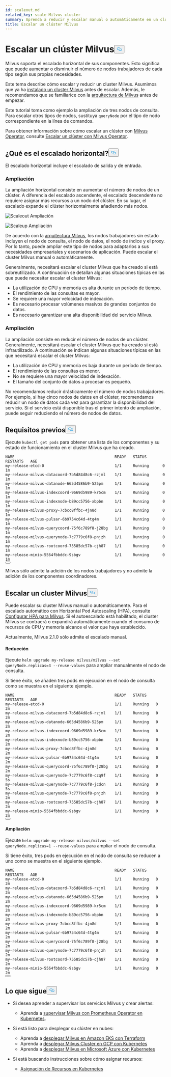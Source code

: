 ```yaml
---
id: scaleout.md
related_key: scale Milvus cluster
summary: Aprenda a reducir y escalar manual o automáticamente en un clúster Milvus.
title: Escalar un clúster Milvus
---
```

<h1 id="Scale-a-Milvus-Cluster" class="common-anchor-header">Escalar un clúster Milvus<button data-href="#Scale-a-Milvus-Cluster" class="anchor-icon" translate="no">
      <svg translate="no"
        aria-hidden="true"
        focusable="false"
        height="20"
        version="1.1"
        viewBox="0 0 16 16"
        width="16"
      >
        <path
          fill="#0092E4"
          fill-rule="evenodd"
          d="M4 9h1v1H4c-1.5 0-3-1.69-3-3.5S2.55 3 4 3h4c1.45 0 3 1.69 3 3.5 0 1.41-.91 2.72-2 3.25V8.59c.58-.45 1-1.27 1-2.09C10 5.22 8.98 4 8 4H4c-.98 0-2 1.22-2 2.5S3 9 4 9zm9-3h-1v1h1c1 0 2 1.22 2 2.5S13.98 12 13 12H9c-.98 0-2-1.22-2-2.5 0-.83.42-1.64 1-2.09V6.25c-1.09.53-2 1.84-2 3.25C6 11.31 7.55 13 9 13h4c1.45 0 3-1.69 3-3.5S14.5 6 13 6z"
        ></path>
      </svg>
    </button></h1><p>Milvus soporta el escalado horizontal de sus componentes. Esto significa que puede aumentar o disminuir el número de nodos trabajadores de cada tipo según sus propias necesidades.</p>
<p>Este tema describe cómo escalar y reducir un cluster Milvus. Asumimos que ya ha <a href="/docs/es/install_cluster-helm.md">instalado un cluster Milvus</a> antes de escalar. Además, le recomendamos que se familiarice con la <a href="/docs/es/architecture_overview.md">arquitectura de Milvus</a> antes de empezar.</p>
<p>Este tutorial toma como ejemplo la ampliación de tres nodos de consulta. Para escalar otros tipos de nodos, sustituya <code translate="no">queryNode</code> por el tipo de nodo correspondiente en la línea de comandos.</p>
<div class="alert note">
<p>Para obtener información sobre cómo escalar un clúster con <a href="https://github.com/zilliztech/milvus-operator/blob/main/docs/administration/scale-a-milvus-cluster.md">Milvus Operator</a>, consulte <a href="https://github.com/zilliztech/milvus-operator/blob/main/docs/administration/scale-a-milvus-cluster.md">Escalar un clúster con Milvus Operator</a>.</p>
</div>
<h2 id="What-is-horizontal-scaling" class="common-anchor-header">¿Qué es el escalado horizontal?<button data-href="#What-is-horizontal-scaling" class="anchor-icon" translate="no">
      <svg translate="no"
        aria-hidden="true"
        focusable="false"
        height="20"
        version="1.1"
        viewBox="0 0 16 16"
        width="16"
      >
        <path
          fill="#0092E4"
          fill-rule="evenodd"
          d="M4 9h1v1H4c-1.5 0-3-1.69-3-3.5S2.55 3 4 3h4c1.45 0 3 1.69 3 3.5 0 1.41-.91 2.72-2 3.25V8.59c.58-.45 1-1.27 1-2.09C10 5.22 8.98 4 8 4H4c-.98 0-2 1.22-2 2.5S3 9 4 9zm9-3h-1v1h1c1 0 2 1.22 2 2.5S13.98 12 13 12H9c-.98 0-2-1.22-2-2.5 0-.83.42-1.64 1-2.09V6.25c-1.09.53-2 1.84-2 3.25C6 11.31 7.55 13 9 13h4c1.45 0 3-1.69 3-3.5S14.5 6 13 6z"
        ></path>
      </svg>
    </button></h2><p>El escalado horizontal incluye el escalado de salida y de entrada.</p>
<h3 id="Scaling-out" class="common-anchor-header">Ampliación</h3><p>La ampliación horizontal consiste en aumentar el número de nodos de un clúster. A diferencia del escalado ascendente, el escalado descendente no requiere asignar más recursos a un nodo del clúster. En su lugar, el escalado expande el clúster horizontalmente añadiendo más nodos.</p>
<p>
  
   <span class="img-wrapper"> <img translate="no" src="/docs/v2.6.x/assets/scale_out.jpg" alt="Scaleout" class="doc-image" id="scaleout" />
   </span> <span class="img-wrapper"> <span>Ampliación</span> </span></p>
<p>
  
   <span class="img-wrapper"> <img translate="no" src="/docs/v2.6.x/assets/scale_up.jpg" alt="Scaleup" class="doc-image" id="scaleup" />
   </span> <span class="img-wrapper"> <span>Ampliación</span> </span></p>
<p>De acuerdo con la <a href="/docs/es/architecture_overview.md">arquitectura Milvus</a>, los nodos trabajadores sin estado incluyen el nodo de consulta, el nodo de datos, el nodo de índice y el proxy. Por lo tanto, puede ampliar este tipo de nodos para adaptarlos a sus necesidades empresariales y escenarios de aplicación. Puede escalar el cluster Milvus manual o automáticamente.</p>
<p>Generalmente, necesitará escalar el cluster Milvus que ha creado si está sobreutilizado. A continuación se detallan algunas situaciones típicas en las que puede necesitar escalar el cluster Milvus:</p>
<ul>
<li>La utilización de CPU y memoria es alta durante un período de tiempo.</li>
<li>El rendimiento de las consultas es mayor.</li>
<li>Se requiere una mayor velocidad de indexación.</li>
<li>Es necesario procesar volúmenes masivos de grandes conjuntos de datos.</li>
<li>Es necesario garantizar una alta disponibilidad del servicio Milvus.</li>
</ul>
<h3 id="Scaling-in" class="common-anchor-header">Ampliación</h3><p>La ampliación consiste en reducir el número de nodos de un clúster. Generalmente, necesitará escalar el cluster Milvus que ha creado si está infrautilizado. A continuación se indican algunas situaciones típicas en las que necesitará escalar el cluster Milvus:</p>
<ul>
<li>La utilización de CPU y memoria es baja durante un período de tiempo.</li>
<li>El rendimiento de las consultas es menor.</li>
<li>No se requiere una mayor velocidad de indexación.</li>
<li>El tamaño del conjunto de datos a procesar es pequeño.</li>
</ul>
<div class="alert note">
No recomendamos reducir drásticamente el número de nodos trabajadores. Por ejemplo, si hay cinco nodos de datos en el clúster, recomendamos reducir un nodo de datos cada vez para garantizar la disponibilidad del servicio. Si el servicio está disponible tras el primer intento de ampliación, puede seguir reduciendo el número de nodos de datos.</div>
<h2 id="Prerequisites" class="common-anchor-header">Requisitos previos<button data-href="#Prerequisites" class="anchor-icon" translate="no">
      <svg translate="no"
        aria-hidden="true"
        focusable="false"
        height="20"
        version="1.1"
        viewBox="0 0 16 16"
        width="16"
      >
        <path
          fill="#0092E4"
          fill-rule="evenodd"
          d="M4 9h1v1H4c-1.5 0-3-1.69-3-3.5S2.55 3 4 3h4c1.45 0 3 1.69 3 3.5 0 1.41-.91 2.72-2 3.25V8.59c.58-.45 1-1.27 1-2.09C10 5.22 8.98 4 8 4H4c-.98 0-2 1.22-2 2.5S3 9 4 9zm9-3h-1v1h1c1 0 2 1.22 2 2.5S13.98 12 13 12H9c-.98 0-2-1.22-2-2.5 0-.83.42-1.64 1-2.09V6.25c-1.09.53-2 1.84-2 3.25C6 11.31 7.55 13 9 13h4c1.45 0 3-1.69 3-3.5S14.5 6 13 6z"
        ></path>
      </svg>
    </button></h2><p>Ejecute <code translate="no">kubectl get pods</code> para obtener una lista de los componentes y su estado de funcionamiento en el cluster Milvus que ha creado.</p>
<pre><code translate="no">NAME                                            READY   STATUS       RESTARTS   AGE
my<span class="hljs-operator">-</span><span class="hljs-keyword">release</span><span class="hljs-operator">-</span>etcd<span class="hljs-number">-0</span>                               <span class="hljs-number">1</span><span class="hljs-operator">/</span><span class="hljs-number">1</span>     <span class="hljs-keyword">Running</span>      <span class="hljs-number">0</span>          <span class="hljs-number">1</span>m
my<span class="hljs-operator">-</span><span class="hljs-keyword">release</span><span class="hljs-operator">-</span>milvus<span class="hljs-operator">-</span>datacoord<span class="hljs-number">-7</span>b5d84d8c6<span class="hljs-operator">-</span>rzjml    <span class="hljs-number">1</span><span class="hljs-operator">/</span><span class="hljs-number">1</span>     <span class="hljs-keyword">Running</span>      <span class="hljs-number">0</span>          <span class="hljs-number">1</span>m
my<span class="hljs-operator">-</span><span class="hljs-keyword">release</span><span class="hljs-operator">-</span>milvus<span class="hljs-operator">-</span>datanode<span class="hljs-number">-665</span>d4586b9<span class="hljs-number">-525</span>pm     <span class="hljs-number">1</span><span class="hljs-operator">/</span><span class="hljs-number">1</span>     <span class="hljs-keyword">Running</span>      <span class="hljs-number">0</span>          <span class="hljs-number">1</span>m
my<span class="hljs-operator">-</span><span class="hljs-keyword">release</span><span class="hljs-operator">-</span>milvus<span class="hljs-operator">-</span>indexcoord<span class="hljs-number">-9669</span>d5989<span class="hljs-operator">-</span>kr5cm    <span class="hljs-number">1</span><span class="hljs-operator">/</span><span class="hljs-number">1</span>     <span class="hljs-keyword">Running</span>      <span class="hljs-number">0</span>          <span class="hljs-number">1</span>m
my<span class="hljs-operator">-</span><span class="hljs-keyword">release</span><span class="hljs-operator">-</span>milvus<span class="hljs-operator">-</span>indexnode<span class="hljs-operator">-</span>b89cc5756<span class="hljs-operator">-</span>xbpbn     <span class="hljs-number">1</span><span class="hljs-operator">/</span><span class="hljs-number">1</span>     <span class="hljs-keyword">Running</span>      <span class="hljs-number">0</span>          <span class="hljs-number">1</span>m
my<span class="hljs-operator">-</span><span class="hljs-keyword">release</span><span class="hljs-operator">-</span>milvus<span class="hljs-operator">-</span>proxy<span class="hljs-number">-7</span>cbcc8ffbc<span class="hljs-number">-4</span>jn8d        <span class="hljs-number">1</span><span class="hljs-operator">/</span><span class="hljs-number">1</span>     <span class="hljs-keyword">Running</span>      <span class="hljs-number">0</span>          <span class="hljs-number">1</span>m
my<span class="hljs-operator">-</span><span class="hljs-keyword">release</span><span class="hljs-operator">-</span>milvus<span class="hljs-operator">-</span>pulsar<span class="hljs-number">-6</span>b9754c64d<span class="hljs-number">-4</span>tg4m       <span class="hljs-number">1</span><span class="hljs-operator">/</span><span class="hljs-number">1</span>     <span class="hljs-keyword">Running</span>      <span class="hljs-number">0</span>          <span class="hljs-number">1</span>m
my<span class="hljs-operator">-</span><span class="hljs-keyword">release</span><span class="hljs-operator">-</span>milvus<span class="hljs-operator">-</span>querycoord<span class="hljs-number">-75</span>f6c789f8<span class="hljs-operator">-</span>j28bg   <span class="hljs-number">1</span><span class="hljs-operator">/</span><span class="hljs-number">1</span>     <span class="hljs-keyword">Running</span>      <span class="hljs-number">0</span>          <span class="hljs-number">1</span>m
my<span class="hljs-operator">-</span><span class="hljs-keyword">release</span><span class="hljs-operator">-</span>milvus<span class="hljs-operator">-</span>querynode<span class="hljs-number">-7</span>c7779c6f8<span class="hljs-operator">-</span>pnjzh    <span class="hljs-number">1</span><span class="hljs-operator">/</span><span class="hljs-number">1</span>     <span class="hljs-keyword">Running</span>      <span class="hljs-number">0</span>          <span class="hljs-number">1</span>m
my<span class="hljs-operator">-</span><span class="hljs-keyword">release</span><span class="hljs-operator">-</span>milvus<span class="hljs-operator">-</span>rootcoord<span class="hljs-number">-75585</span>dc57b<span class="hljs-operator">-</span>cjh87    <span class="hljs-number">1</span><span class="hljs-operator">/</span><span class="hljs-number">1</span>     <span class="hljs-keyword">Running</span>      <span class="hljs-number">0</span>          <span class="hljs-number">1</span>m
my<span class="hljs-operator">-</span><span class="hljs-keyword">release</span><span class="hljs-operator">-</span>minio<span class="hljs-number">-5564</span>fbbddc<span class="hljs-number">-9</span>sbgv               <span class="hljs-number">1</span><span class="hljs-operator">/</span><span class="hljs-number">1</span>     <span class="hljs-keyword">Running</span>      <span class="hljs-number">0</span>          <span class="hljs-number">1</span>m 
<button class="copy-code-btn"></button></code></pre>
<div class="alert note">
Milvus sólo admite la adición de los nodos trabajadores y no admite la adición de los componentes coordinadores.</div>
<h2 id="Scale-a-Milvus-cluster" class="common-anchor-header">Escalar un cluster Milvus<button data-href="#Scale-a-Milvus-cluster" class="anchor-icon" translate="no">
      <svg translate="no"
        aria-hidden="true"
        focusable="false"
        height="20"
        version="1.1"
        viewBox="0 0 16 16"
        width="16"
      >
        <path
          fill="#0092E4"
          fill-rule="evenodd"
          d="M4 9h1v1H4c-1.5 0-3-1.69-3-3.5S2.55 3 4 3h4c1.45 0 3 1.69 3 3.5 0 1.41-.91 2.72-2 3.25V8.59c.58-.45 1-1.27 1-2.09C10 5.22 8.98 4 8 4H4c-.98 0-2 1.22-2 2.5S3 9 4 9zm9-3h-1v1h1c1 0 2 1.22 2 2.5S13.98 12 13 12H9c-.98 0-2-1.22-2-2.5 0-.83.42-1.64 1-2.09V6.25c-1.09.53-2 1.84-2 3.25C6 11.31 7.55 13 9 13h4c1.45 0 3-1.69 3-3.5S14.5 6 13 6z"
        ></path>
      </svg>
    </button></h2><p>Puede escalar su cluster Milvus manual o automáticamente. Para el escalado automático con Horizontal Pod Autoscaling (HPA), consulte <a href="/docs/es/hpa.md">Configurar HPA para Milvus</a>. Si el autoescalado está habilitado, el cluster Milvus se contraerá o expandirá automáticamente cuando el consumo de recursos de CPU y memoria alcance el valor que haya establecido.</p>
<p>Actualmente, Milvus 2.1.0 sólo admite el escalado manual.</p>
<h4 id="Scaling-out" class="common-anchor-header">Reducción</h4><p>Ejecute <code translate="no">helm upgrade my-release milvus/milvus --set queryNode.replicas=3 --reuse-values</code> para ampliar manualmente el nodo de consulta.</p>
<p>Si tiene éxito, se añaden tres pods en ejecución en el nodo de consulta como se muestra en el siguiente ejemplo.</p>
<pre><code translate="no">NAME                                            READY   STATUS    RESTARTS   AGE
my<span class="hljs-operator">-</span><span class="hljs-keyword">release</span><span class="hljs-operator">-</span>etcd<span class="hljs-number">-0</span>                               <span class="hljs-number">1</span><span class="hljs-operator">/</span><span class="hljs-number">1</span>     <span class="hljs-keyword">Running</span>   <span class="hljs-number">0</span>          <span class="hljs-number">2</span>m
my<span class="hljs-operator">-</span><span class="hljs-keyword">release</span><span class="hljs-operator">-</span>milvus<span class="hljs-operator">-</span>datacoord<span class="hljs-number">-7</span>b5d84d8c6<span class="hljs-operator">-</span>rzjml    <span class="hljs-number">1</span><span class="hljs-operator">/</span><span class="hljs-number">1</span>     <span class="hljs-keyword">Running</span>   <span class="hljs-number">0</span>          <span class="hljs-number">2</span>m
my<span class="hljs-operator">-</span><span class="hljs-keyword">release</span><span class="hljs-operator">-</span>milvus<span class="hljs-operator">-</span>datanode<span class="hljs-number">-665</span>d4586b9<span class="hljs-number">-525</span>pm     <span class="hljs-number">1</span><span class="hljs-operator">/</span><span class="hljs-number">1</span>     <span class="hljs-keyword">Running</span>   <span class="hljs-number">0</span>          <span class="hljs-number">2</span>m
my<span class="hljs-operator">-</span><span class="hljs-keyword">release</span><span class="hljs-operator">-</span>milvus<span class="hljs-operator">-</span>indexcoord<span class="hljs-number">-9669</span>d5989<span class="hljs-operator">-</span>kr5cm    <span class="hljs-number">1</span><span class="hljs-operator">/</span><span class="hljs-number">1</span>     <span class="hljs-keyword">Running</span>   <span class="hljs-number">0</span>          <span class="hljs-number">2</span>m
my<span class="hljs-operator">-</span><span class="hljs-keyword">release</span><span class="hljs-operator">-</span>milvus<span class="hljs-operator">-</span>indexnode<span class="hljs-operator">-</span>b89cc5756<span class="hljs-operator">-</span>xbpbn     <span class="hljs-number">1</span><span class="hljs-operator">/</span><span class="hljs-number">1</span>     <span class="hljs-keyword">Running</span>   <span class="hljs-number">0</span>          <span class="hljs-number">2</span>m
my<span class="hljs-operator">-</span><span class="hljs-keyword">release</span><span class="hljs-operator">-</span>milvus<span class="hljs-operator">-</span>proxy<span class="hljs-number">-7</span>cbcc8ffbc<span class="hljs-number">-4</span>jn8d        <span class="hljs-number">1</span><span class="hljs-operator">/</span><span class="hljs-number">1</span>     <span class="hljs-keyword">Running</span>   <span class="hljs-number">0</span>          <span class="hljs-number">2</span>m
my<span class="hljs-operator">-</span><span class="hljs-keyword">release</span><span class="hljs-operator">-</span>milvus<span class="hljs-operator">-</span>pulsar<span class="hljs-number">-6</span>b9754c64d<span class="hljs-number">-4</span>tg4m       <span class="hljs-number">1</span><span class="hljs-operator">/</span><span class="hljs-number">1</span>     <span class="hljs-keyword">Running</span>   <span class="hljs-number">0</span>          <span class="hljs-number">2</span>m
my<span class="hljs-operator">-</span><span class="hljs-keyword">release</span><span class="hljs-operator">-</span>milvus<span class="hljs-operator">-</span>querycoord<span class="hljs-number">-75</span>f6c789f8<span class="hljs-operator">-</span>j28bg   <span class="hljs-number">1</span><span class="hljs-operator">/</span><span class="hljs-number">1</span>     <span class="hljs-keyword">Running</span>   <span class="hljs-number">0</span>          <span class="hljs-number">2</span>m
my<span class="hljs-operator">-</span><span class="hljs-keyword">release</span><span class="hljs-operator">-</span>milvus<span class="hljs-operator">-</span>querynode<span class="hljs-number">-7</span>c7779c6f8<span class="hljs-operator">-</span>czq9f    <span class="hljs-number">1</span><span class="hljs-operator">/</span><span class="hljs-number">1</span>     <span class="hljs-keyword">Running</span>   <span class="hljs-number">0</span>          <span class="hljs-number">5</span>s
my<span class="hljs-operator">-</span><span class="hljs-keyword">release</span><span class="hljs-operator">-</span>milvus<span class="hljs-operator">-</span>querynode<span class="hljs-number">-7</span>c7779c6f8<span class="hljs-operator">-</span>jcdcn    <span class="hljs-number">1</span><span class="hljs-operator">/</span><span class="hljs-number">1</span>     <span class="hljs-keyword">Running</span>   <span class="hljs-number">0</span>          <span class="hljs-number">5</span>s
my<span class="hljs-operator">-</span><span class="hljs-keyword">release</span><span class="hljs-operator">-</span>milvus<span class="hljs-operator">-</span>querynode<span class="hljs-number">-7</span>c7779c6f8<span class="hljs-operator">-</span>pnjzh    <span class="hljs-number">1</span><span class="hljs-operator">/</span><span class="hljs-number">1</span>     <span class="hljs-keyword">Running</span>   <span class="hljs-number">0</span>          <span class="hljs-number">2</span>m
my<span class="hljs-operator">-</span><span class="hljs-keyword">release</span><span class="hljs-operator">-</span>milvus<span class="hljs-operator">-</span>rootcoord<span class="hljs-number">-75585</span>dc57b<span class="hljs-operator">-</span>cjh87    <span class="hljs-number">1</span><span class="hljs-operator">/</span><span class="hljs-number">1</span>     <span class="hljs-keyword">Running</span>   <span class="hljs-number">0</span>          <span class="hljs-number">2</span>m
my<span class="hljs-operator">-</span><span class="hljs-keyword">release</span><span class="hljs-operator">-</span>minio<span class="hljs-number">-5564</span>fbbddc<span class="hljs-number">-9</span>sbgv               <span class="hljs-number">1</span><span class="hljs-operator">/</span><span class="hljs-number">1</span>     <span class="hljs-keyword">Running</span>   <span class="hljs-number">0</span>          <span class="hljs-number">2</span>m
<button class="copy-code-btn"></button></code></pre>
<h4 id="Scaling-in" class="common-anchor-header">Ampliación</h4><p>Ejecute <code translate="no">helm upgrade my-release milvus/milvus --set queryNode.replicas=1 --reuse-values</code> para ampliar el nodo de consulta.</p>
<p>Si tiene éxito, tres pods en ejecución en el nodo de consulta se reducen a uno como se muestra en el siguiente ejemplo.</p>
<pre><code translate="no">NAME                                            READY   STATUS    RESTARTS   AGE
my<span class="hljs-operator">-</span><span class="hljs-keyword">release</span><span class="hljs-operator">-</span>etcd<span class="hljs-number">-0</span>                               <span class="hljs-number">1</span><span class="hljs-operator">/</span><span class="hljs-number">1</span>     <span class="hljs-keyword">Running</span>   <span class="hljs-number">0</span>          <span class="hljs-number">2</span>m
my<span class="hljs-operator">-</span><span class="hljs-keyword">release</span><span class="hljs-operator">-</span>milvus<span class="hljs-operator">-</span>datacoord<span class="hljs-number">-7</span>b5d84d8c6<span class="hljs-operator">-</span>rzjml    <span class="hljs-number">1</span><span class="hljs-operator">/</span><span class="hljs-number">1</span>     <span class="hljs-keyword">Running</span>   <span class="hljs-number">0</span>          <span class="hljs-number">2</span>m
my<span class="hljs-operator">-</span><span class="hljs-keyword">release</span><span class="hljs-operator">-</span>milvus<span class="hljs-operator">-</span>datanode<span class="hljs-number">-665</span>d4586b9<span class="hljs-number">-525</span>pm     <span class="hljs-number">1</span><span class="hljs-operator">/</span><span class="hljs-number">1</span>     <span class="hljs-keyword">Running</span>   <span class="hljs-number">0</span>          <span class="hljs-number">2</span>m
my<span class="hljs-operator">-</span><span class="hljs-keyword">release</span><span class="hljs-operator">-</span>milvus<span class="hljs-operator">-</span>indexcoord<span class="hljs-number">-9669</span>d5989<span class="hljs-operator">-</span>kr5cm    <span class="hljs-number">1</span><span class="hljs-operator">/</span><span class="hljs-number">1</span>     <span class="hljs-keyword">Running</span>   <span class="hljs-number">0</span>          <span class="hljs-number">2</span>m
my<span class="hljs-operator">-</span><span class="hljs-keyword">release</span><span class="hljs-operator">-</span>milvus<span class="hljs-operator">-</span>indexnode<span class="hljs-operator">-</span>b89cc5756<span class="hljs-operator">-</span>xbpbn     <span class="hljs-number">1</span><span class="hljs-operator">/</span><span class="hljs-number">1</span>     <span class="hljs-keyword">Running</span>   <span class="hljs-number">0</span>          <span class="hljs-number">2</span>m
my<span class="hljs-operator">-</span><span class="hljs-keyword">release</span><span class="hljs-operator">-</span>milvus<span class="hljs-operator">-</span>proxy<span class="hljs-number">-7</span>cbcc8ffbc<span class="hljs-number">-4</span>jn8d        <span class="hljs-number">1</span><span class="hljs-operator">/</span><span class="hljs-number">1</span>     <span class="hljs-keyword">Running</span>   <span class="hljs-number">0</span>          <span class="hljs-number">2</span>m
my<span class="hljs-operator">-</span><span class="hljs-keyword">release</span><span class="hljs-operator">-</span>milvus<span class="hljs-operator">-</span>pulsar<span class="hljs-number">-6</span>b9754c64d<span class="hljs-number">-4</span>tg4m       <span class="hljs-number">1</span><span class="hljs-operator">/</span><span class="hljs-number">1</span>     <span class="hljs-keyword">Running</span>   <span class="hljs-number">0</span>          <span class="hljs-number">2</span>m
my<span class="hljs-operator">-</span><span class="hljs-keyword">release</span><span class="hljs-operator">-</span>milvus<span class="hljs-operator">-</span>querycoord<span class="hljs-number">-75</span>f6c789f8<span class="hljs-operator">-</span>j28bg   <span class="hljs-number">1</span><span class="hljs-operator">/</span><span class="hljs-number">1</span>     <span class="hljs-keyword">Running</span>   <span class="hljs-number">0</span>          <span class="hljs-number">2</span>m
my<span class="hljs-operator">-</span><span class="hljs-keyword">release</span><span class="hljs-operator">-</span>milvus<span class="hljs-operator">-</span>querynode<span class="hljs-number">-7</span>c7779c6f8<span class="hljs-operator">-</span>pnjzh    <span class="hljs-number">1</span><span class="hljs-operator">/</span><span class="hljs-number">1</span>     <span class="hljs-keyword">Running</span>   <span class="hljs-number">0</span>          <span class="hljs-number">2</span>m
my<span class="hljs-operator">-</span><span class="hljs-keyword">release</span><span class="hljs-operator">-</span>milvus<span class="hljs-operator">-</span>rootcoord<span class="hljs-number">-75585</span>dc57b<span class="hljs-operator">-</span>cjh87    <span class="hljs-number">1</span><span class="hljs-operator">/</span><span class="hljs-number">1</span>     <span class="hljs-keyword">Running</span>   <span class="hljs-number">0</span>          <span class="hljs-number">2</span>m
my<span class="hljs-operator">-</span><span class="hljs-keyword">release</span><span class="hljs-operator">-</span>minio<span class="hljs-number">-5564</span>fbbddc<span class="hljs-number">-9</span>sbgv               <span class="hljs-number">1</span><span class="hljs-operator">/</span><span class="hljs-number">1</span>     <span class="hljs-keyword">Running</span>   <span class="hljs-number">0</span>          <span class="hljs-number">2</span>m
<button class="copy-code-btn"></button></code></pre>
<h2 id="Whats-next" class="common-anchor-header">Lo que sigue<button data-href="#Whats-next" class="anchor-icon" translate="no">
      <svg translate="no"
        aria-hidden="true"
        focusable="false"
        height="20"
        version="1.1"
        viewBox="0 0 16 16"
        width="16"
      >
        <path
          fill="#0092E4"
          fill-rule="evenodd"
          d="M4 9h1v1H4c-1.5 0-3-1.69-3-3.5S2.55 3 4 3h4c1.45 0 3 1.69 3 3.5 0 1.41-.91 2.72-2 3.25V8.59c.58-.45 1-1.27 1-2.09C10 5.22 8.98 4 8 4H4c-.98 0-2 1.22-2 2.5S3 9 4 9zm9-3h-1v1h1c1 0 2 1.22 2 2.5S13.98 12 13 12H9c-.98 0-2-1.22-2-2.5 0-.83.42-1.64 1-2.09V6.25c-1.09.53-2 1.84-2 3.25C6 11.31 7.55 13 9 13h4c1.45 0 3-1.69 3-3.5S14.5 6 13 6z"
        ></path>
      </svg>
    </button></h2><ul>
<li><p>Si desea aprender a supervisar los servicios Milvus y crear alertas:</p>
<ul>
<li>Aprenda a <a href="/docs/es/monitor.md">supervisar Milvus con Prometheus Operator en Kubernetes</a>.</li>
</ul></li>
<li><p>Si está listo para desplegar su clúster en nubes:</p>
<ul>
<li>Aprenda a <a href="/docs/es/eks.md">desplegar Milvus en Amazon EKS con Terraform</a></li>
<li>Aprenda a <a href="/docs/es/gcp.md">desplegar Milvus Cluster en GCP con Kubernetes</a></li>
<li>Aprenda a <a href="/docs/es/azure.md">desplegar Milvus en Microsoft Azure con Kubernetes</a></li>
</ul></li>
<li><p>Si está buscando instrucciones sobre cómo asignar recursos:</p>
<ul>
<li><a href="/docs/es/allocate.md#standalone">Asignación de Recursos en Kubernetes</a></li>
</ul></li>
</ul>
